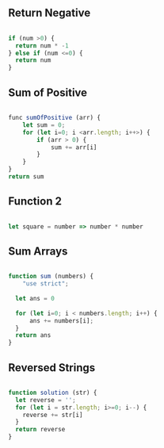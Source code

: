 ## Return Negative

```js

if (num >0) {
  return num * -1
} else if (num <=0) {
  return num 
}

```

## Sum of Positive

```js

func sumOfPositive (arr) {
    let sum = 0;
    for (let i=0; i <arr.length; i++>) {
        if (arr > 0) {
            sum += arr[i]
        }
    }
}
return sum

```

## Function 2

```js

let square = number => number * number

```

## Sum Arrays

```js

function sum (numbers) {
    "use strict";
  
  let ans = 0
    
  for (let i=0; i < numbers.length; i++) {
      ans += numbers[i];
  }
  return ans     
}

```

## Reversed Strings

```js

function solution (str) {
  let reverse = '';
  for (let i = str.length; i>=0; i--) {
    reverse += str[i]
  }
  return reverse
}


```
